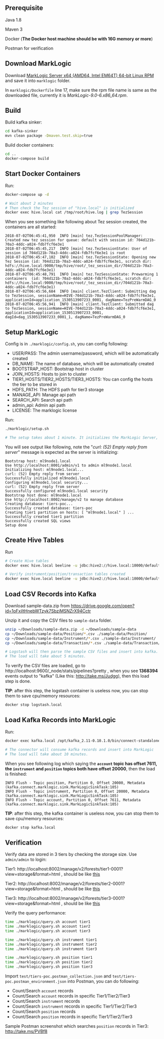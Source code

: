 ## Prerequisite

Java 1.8

Maven 3

Docker (**The Docker host machine should be with 16G memory or more**)

Postman for verification

## Download MarkLogic

Download [MarkLogic Server x64 (AMD64, Intel EM64T) 64-bit Linux RPM](https://developer.marklogic.com/products) and save it into `marklogic` folder.

In `marklogic/Dockerfile`  line 17, make sure the rpm file name is same as the downloaded file, currently it is *MarkLogic-9.0-6.x86_64.rpm*.



## Build

Build kafka sinker:

```bash
cd kafka-sinker
mvn clean package -Dmaven.test.skip=true
```

Build docker containers:

```bash
cd ..
docker-compose build
```



## Start Docker Containers

Run:

```bash
docker-compose up -d

# Wait about 2 minutes
# Then check the Tez session of "hive.local" is initialized
docker exec hive.local cat /tmp/root/hive.log | grep TezSession
```



When you see something like following about Tez session created, the containers are all started:

```properties
2018-07-02T06:45:41,950  INFO [main] tez.TezSessionPoolManager: Created new tez session for queue: default with session id: 704d121b-70a3-4ddc-a024-fdb7fcf6e3e1
2018-07-02T06:45:45,217  INFO [main] tez.TezSessionState: User of session id 704d121b-70a3-4ddc-a024-fdb7fcf6e3e1 is root
2018-07-02T06:45:47,102  INFO [main] tez.TezSessionState: Opening new Tez Session (id: 704d121b-70a3-4ddc-a024-fdb7fcf6e3e1, scratch dir: hdfs://hive.local:9000/tmp/hive/root/_tez_session_dir/704d121b-70a3-4ddc-a024-fdb7fcf6e3e1)
2018-07-02T06:45:48,791  INFO [main] tez.TezSessionState: Prewarming 1 containers  (id: 704d121b-70a3-4ddc-a024-fdb7fcf6e3e1, scratch dir: hdfs://hive.local:9000/tmp/hive/root/_tez_session_dir/704d121b-70a3-4ddc-a024-fdb7fcf6e3e1)
2018-07-02T06:45:56,684  INFO [main] client.TezClient: Submitting dag to TezSession, sessionName=HIVE-704d121b-70a3-4ddc-a024-fdb7fcf6e3e1, applicationId=application_1530513907233_0001, dagName=TezPreWarmDAG_0
2018-07-02T06:45:56,941  INFO [main] client.TezClient: Submitted dag to TezSession, sessionName=HIVE-704d121b-70a3-4ddc-a024-fdb7fcf6e3e1, applicationId=application_1530513907233_0001, dagId=dag_1530513907233_0001_1, dagName=TezPreWarmDAG_0
```



## Setup MarkLogic

Config is in `./marklogic/config.sh`, you can config following:

- USER/PASS: The admin username/password, which will be automatically created
- DB_NAME: The name of database, which will be automatically created
- BOOTSTRAP_HOST: Bootstrap host in cluster
- JOIN_HOSTS: Hosts to join to cluster
- TIER1_HOSTS/TIER2_HOSTS/TIER3_HOSTS: You can config the hosts the tier to be stored in
- HDFS_PATH: The HDFS path for tier3 storage
- MANAGE_API: Manage api path
- SEARCH_API: Search api path
- admin_api: Admin api path
- LICENSE: The marklogic license



Run:

```bash
./marklogic/setup.sh

# The setup takes about 1 minute. It initializes the MarkLogic Server, creates a new database and SQL views.
```

You will see output like following, note the "*curl: (52) Empty reply from server*" message is expected as the server is initializing:

```properties
Bootstrap host: ml9node1.local
Use http://localhost:8001/admin/v1 to admin ml9node1.local
Initializing host: ml9node1.local...
curl: (52) Empty reply from server
Successfully initialized ml9node1.local
Configuring ml9node1.local security...
curl: (52) Empty reply from server
Successfully configured ml9node1.local security
Bootstrap host done: ml9node1.local
Use http://localhost:8002/manage/v2 to manage database
Creating database: tiers-poc...
Successfully created database: tiers-poc
Creating tier1 partition on hosts: [ "ml9node1.local" ] ...
Successfully created tier1 partition
Successfully created SQL views
Setup done
```



## Create Hive Tables

Run

```bash
# Create Hive tables
docker exec hive.local beeline -u jdbc:hive2://hive.local:10000/default -f /tmp/tables.sql

# Verify instrument/position/transaction tables created
docker exec hive.local beeline -u jdbc:hive2://hive.local:10000/default -e "show tables"

```



## Load CSV Records into Kafka

Download sample-data.zip from https://drive.google.com/open?id=1oFxiltHnebWTzyk7SbziMSNZrX94Cctr

Unzip it and copy the CSV files to `sample-data` folder. 

```bash
unzip ~/Downloads/sample-data.zip -d ~/Downloads/sample-data
cp ~/Downloads/sample-data/Position/*.csv ./sample-data/Position/
cp ~/Downloads/sample-data/Instrument/*.csv ./sample-data/Instrument/
cp ~/Downloads/sample-data/Transaction/*.csv ./sample-data/Transaction/

# Logstash will then parse the sample CSV files and insert into kafka.
# The load will take about 5 minutes.
```



To verify the CSV files are loaded, go to http://localhost:9600/_node/stats/pipelines?pretty , when you see **1368394** events output to "kafka" (Like this: http://take.ms/Judgg), then this load step is done. 



**TIP**: after this step, the logstash container is useless now, you can stop them to save cpu/memory resources:

```bash
docker stop logstash.local
```



## Load Kafka Records into MarkLogic

Run:

```bash
docker exec kafka.local /opt/kafka_2.11-0.10.1.0/bin/connect-standalone.sh /config/kafka-connect-standalone.properties /config/kafka-sink.properties

# The connector will consume kafka records and insert into MarkLogic
# The load will take about 10 minutes.
```



When you see following log which saying the **`account` topic has offset 7611, the `instrument` and `position` topics both have offset 20000**, then the load is finished:

```properties
INFO Flush - Topic position, Partition 0, Offset 20000, Metadata  (kafka.connect.marklogic.sink.MarkLogicSinkTask:105)
INFO Flush - Topic instrument, Partition 0, Offset 20000, Metadata  (kafka.connect.marklogic.sink.MarkLogicSinkTask:105)
INFO Flush - Topic account, Partition 0, Offset 7611, Metadata  (kafka.connect.marklogic.sink.MarkLogicSinkTask:105)
```



**TIP**: after this step, the kafka container is useless now, you can stop them to save cpu/memory resources:

```bash
docker stop kafka.local
```



## Verification

Verify data are stored in 3 tiers by checking the storage size. Use `admin/admin` to login:

Tier1: http://localhost:8002/manage/v2/forests/tier1-0001?view=storage&format=html , should be like [this](http://take.ms/vYQHc)

Tier2: http://localhost:8002/manage/v2/forests/tier2-0001?view=storage&format=html , should be like [this](http://take.ms/YL01Z9)

Tier3: http://localhost:8002/manage/v2/forests/tier3-0001?view=storage&format=html , should be like [this](http://take.ms/xNbPx)



Verify the query performance:

```bash
time ./marklogic/query.sh account tier1
time ./marklogic/query.sh account tier2
time ./marklogic/query.sh account tier3

time ./marklogic/query.sh instrument tier1
time ./marklogic/query.sh instrument tier2
time ./marklogic/query.sh instrument tier3

time ./marklogic/query.sh position tier1
time ./marklogic/query.sh position tier2
time ./marklogic/query.sh position tier3
```



Import `test/tiers-poc.postman_collection.json` and  `test/tiers-poc.postman_environment.json` into Postman, you can do following:

- Count/Search `account` records
- Count/Search `account` records in specific Tier1/Tier2/Tier3
- Count/Search `instrument` records
- Count/Search `instrument` records in specific Tier1/Tier2/Tier3
- Count/Search `position` records
- Count/Search `position` records in specific Tier1/Tier2/Tier3



Sample Postman screenshot which searches `position` records in Tier3: http://take.ms/PVBf8